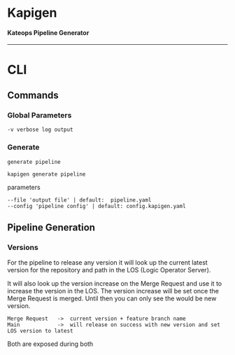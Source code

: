# Kapigen
#### Kateops Pipeline Generator

----
# CLI
## Commands
### Global Parameters
```shell
-v verbose log output
```
### Generate
`generate pipeline`
```shell
kapigen generate pipeline
```
parameters
```shell
--file 'output file' | default:  pipeline.yaml
--config 'pipeline config' | default: config.kapigen.yaml
```

## Pipeline Generation
### Versions
For the pipeline to release any version it will look up the current latest version for the repository and path 
in the LOS (Logic Operator Server).

It will also look up the version increase on the Merge Request and use it to increase the version in the LOS.
The version increase will be set once the Merge Request is merged. Until then you can only see the would be new version.

```
Merge Request   ->  current version + feature branch name
Main            ->  will release on success with new version and set LOS version to latest
```

Both are exposed during both 
